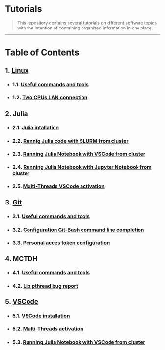 # Tutorials

> This repository contains several tutorials on different software topics with the intention of containing organized information in one place. 

-----

# Table of Contents
## 1. [Linux](https://github.com/mendzmartin/Tutorials/tree/main/src/linux)
+ ### 1.1. [Useful commands and tools](https://github.com/mendzmartin/Tutorials/blob/main/src/linux/useful_commands_and_tools.md)
+ ### 1.2. [Two CPUs LAN connection](https://github.com/mendzmartin/Tutorials/blob/main/src/linux/lan_connection_twocpus.md)
## 2. [Julia](https://github.com/mendzmartin/Tutorials/tree/main/src/julia)
+ ### 2.1. [Julia intallation](https://github.com/mendzmartin/Tutorials/blob/main/src/julia/julia_installation.md)
+ ### 2.2. [Runnig Julia code with SLURM from cluster](https://github.com/mendzmartin/Tutorials/blob/main/src/julia/run_julia_code_from_ccad.md)
+ ### 2.3. [Running Julia Notebook with VSCode from cluster](https://github.com/mendzmartin/Tutorials/blob/main/src/julia/run_julia_notebook_from_ccad_using_VSCode.md)
+ ### 2.4. [Running Julia Notebook with Jupyter Notebook from cluster](https://github.com/mendzmartin/Tutorials/blob/main/src/vscode/run_jupyter_notebook_from_ccad_using_JupyterNotebook.md)
+ ### 2.5. [Multi-Threads VSCode activation](https://github.com/mendzmartin/Tutorials/blob/main/src/vscode/multithreading_activation_VSCode.md)
## 3. [Git](https://github.com/mendzmartin/Tutorials/tree/main/src/git)
+ ### 3.1. [Useful commands and tools](https://github.com/mendzmartin/Tutorials/blob/main/src/git/useful_git_commands.md)
+ ### 3.2. [Configuration Git-Bash command line completion](https://github.com/mendzmartin/Tutorials/blob/main/src/git/configuration_git_bash_command_line_completion.md)
+ ### 3.3. [Personal acces token configuration](https://github.com/mendzmartin/Tutorials/blob/main/src/git/personal_access_token.md)
## 4. [MCTDH](https://github.com/mendzmartin/Tutorials/tree/main/src/mctdh)
+ ### 4.1. [Useful commands and tools](https://github.com/mendzmartin/Tutorials/blob/main/src/mctdh/useful_commands.md)
+ ### 4.2. [Lib pthread bug report](https://github.com/mendzmartin/Tutorials/blob/main/src/mctdh/libpthread_problem.md)
## 5. [VSCode](https://github.com/mendzmartin/Tutorials/tree/main/src/vscode)
+ ### 5.1. [VSCode installation](https://github.com/mendzmartin/Tutorials/blob/main/src/vscode/VSCode_installation.md)
+ ### 5.2. [Multi-Threads activation](https://github.com/mendzmartin/Tutorials/blob/main/src/vscode/multithreading_activation_VSCode.md)
+ ### 5.3. [Running Julia Notebook with VSCode from cluster](https://github.com/mendzmartin/Tutorials/blob/main/src/julia/run_julia_notebook_from_ccad_using_VSCode.md)